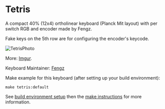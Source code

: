 Tetris
===
A compact 40% (12x4) ortholinear keyboard (Planck Mit layout) with per switch RGB and encoder made by Fengz. 

Fake keys on the 5th row are for configuring the encoder's keycode.

![TetrisPhoto](https://i.imgur.com/quwEY0f.jpg)

More: [Imgur](https://imgur.com/gallery/Azq2zUm).

Keyboard Maintainer: [Fengz](https://github.com/ycf)

Make example for this keyboard (after setting up your build environment):

    make tetris:default

See [build environment setup](https://docs.qmk.fm/#/getting_started_build_tools) then the [make instructions](https://docs.qmk.fm/#/getting_started_make_guide) for more information.
